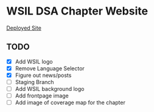 # WSIL DSA Chapter Website

[Deployed Site](https://wsildsa.github.io/index)

## TODO
- [x] Add WSIL logo
- [x] Remove Language Selector
- [x] Figure out news/posts
- [ ] Staging Branch
- [ ] Add WSIL background logo
- [ ] Add frontpage image
- [ ] Add image of coverage map for the chapter
